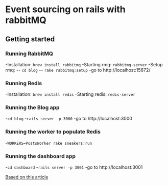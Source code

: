 # Event sourcing on rails with rabbitMQ

## Getting started
### Running RabbitMQ
-Installation: `brew install rabbitmq`
-Starting rmq: `rabbitmq-server`
-Setup rmq:
-- `cd blog`
-- `rake rabbitmq:setup`
-go to http://localhost:15672/

### Running Redis
-Installation: `brew install redis`
-Starting redis: `redis-server`

### Running the Blog app
-`cd blog`
-`rails server -p 3000`
-go to http://localhost:3000

### Running the worker to populate Redis
-`WORKERS=PostsWorker rake sneakers:run`

### Running the dashboard app
-`cd dashboard`
-`rails server -p 3001`
-go to http://localhost:3001

[Based on this article](http://codetunes.com/2014/event-sourcing-on-rails-with-rabbitmq/)
